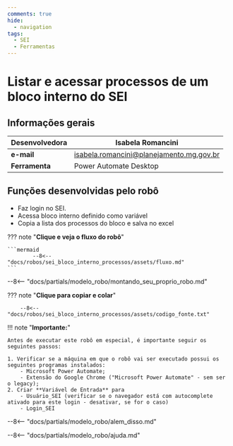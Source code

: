 ```yaml
---
comments: true
hide:
  - navigation
tags:
  - SEI
  - Ferramentas
---
```


# Listar e acessar processos de um bloco interno do SEI


## Informações gerais

| **Desenvolvedora**| Isabela Romancini  |
| ----------- | ------------------------------------ |
| **e-mail**        | isabela.romancini@planejamento.mg.gov.br|
| **Ferramenta**    | Power Automate Desktop |


## Funções desenvolvidas pelo robô

- Faz login no SEI.
- Acessa bloco interno definido como variável
- Copia a lista dos processos do bloco e salva no excel

??? note "**Clique e veja o fluxo do robô**"

    ```mermaid
            --8<-- "docs/robos/sei_bloco_interno_processos/assets/fluxo.md"
    ```

--8<-- "docs/partials/modelo_robo/montando_seu_proprio_robo.md"

??? note "**Clique para copiar e colar**"

        --8<-- "docs/robos/sei_bloco_interno_processos/assets/codigo_fonte.txt"
!!! note "**Importante:**"

    Antes de executar este robô em especial, é importante seguir os seguintes passos:

    1. Verificar se a máquina em que o robô vai ser executado possui os seguintes programas instalados:
        - Microsoft Power Automate;
        - Extensão do Google Chrome ("Microsoft Power Automate" - sem ser o legacy);
    2. Criar **Variável de Entrada** para
        - Usuário_SEI (verificar se o navegador está com autocomplete ativado para este login - desativar, se for o caso)
        - Login_SEI


--8<-- "docs/partials/modelo_robo/alem_disso.md"

--8<-- "docs/partials/modelo_robo/ajuda.md"
